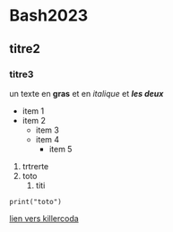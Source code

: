 # Bash2023
## titre2
### titre3

un texte en **gras** et en *italique* et ***les deux***

- item 1
- item 2
  - item 3
  - item 4
    - item 5

1. trtrerte
2. toto
   1. titi


`print("toto")`

[lien vers killercoda](https://killercoda.com/emelin)
